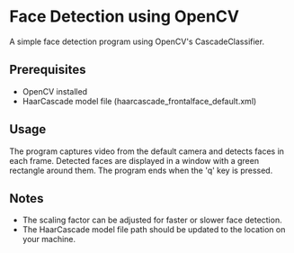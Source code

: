 # Face Detection using OpenCV
A simple face detection program using OpenCV's CascadeClassifier.

## Prerequisites
- OpenCV installed
- HaarCascade model file (haarcascade_frontalface_default.xml)

## Usage
The program captures video from the default camera and detects faces in each frame. Detected faces are displayed in a window with a green rectangle around them. The program ends when the 'q' key is pressed.

## Notes
- The scaling factor can be adjusted for faster or slower face detection.
- The HaarCascade model file path should be updated to the location on your machine.
